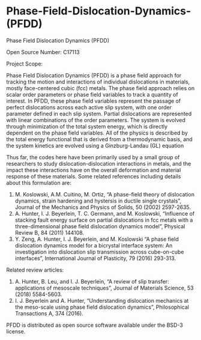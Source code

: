 # Phase-Field-Dislocation-Dynamics-(PFDD)
Phase Field Dislocation Dynamics (PFDD) 

Open Source Number: C17113

Project Scope:

Phase Field Dislocation Dynamics (PFDD) is a phase field approach for tracking the motion and interactions of individual dislocations in materials, mostly face-centered cubic (fcc) metals. The phase field approach relies on scalar order parameters or phase field variables to track a quantity of interest.  In PFDD, these phase field variables represent the passage of perfect dislocations across each active slip system, with one order parameter defined in each slip system.  Partial dislocations are represented with linear combinations of the order parameters.  The system is evolved through minimization of the total system energy, which is directly dependent on the phase field variables.  All of the physics is described by the total energy functional that is derived from a thermodynamic basis, and the system kinetics are evolved using a Ginzburg-Landau (GL) equation

Thus far, the codes here have been primarily used by a small group of researchers to study dislocation-dislocation interactions in metals, and the impact these interactions have on the overall deformation and material response of these materials.  Some related references including details about this formulation are:

1.	M. Koslowski, A.M. Cuitino, M. Ortiz, “A phase-field theory of dislocation dynamics, strain hardening and hystersis in ductile single crystals”, Journal of the Mechanics and Physics of Solids, 50 (2002) 2597-2635.
2.	A. Hunter, I. J. Beyerlein, T. C. Germann, and M. Koslowski, “Influence of stacking fault energy surface on partial dislocations in fcc metals with a three-dimensional phase field dislocation dynamics model”, Physical Review B, 84 (2011) 144108.
3.	Y. Zeng, A. Hunter, I. J. Beyerlein, and M. Koslowski “A phase field dislocation dynamics model for a bicrystal interface system: An investigation into dislocation slip transmission across cube-on-cube interfaces”, International Journal of Plasticity, 79 (2016) 293-313.

Related review articles:

1.	A. Hunter, B. Leu, and I. J. Beyerlein, “A review of slip transfer: applications of mesoscale techniques”, Journal of Materials Science, 53 (2018) 5584-5603.
2.	I. J. Beyerlein and A. Hunter, “Understanding dislocation mechanics at the meso-scale using phase field dislocation dynamics”, Philosophical Transactions A, 374 (2016).

PFDD is distributed as open source software available under the BSD-3 license.
 
